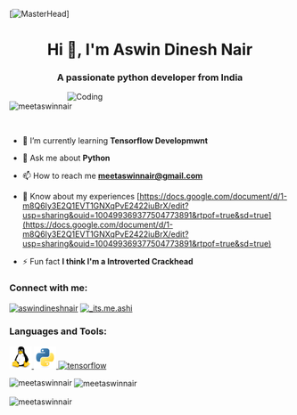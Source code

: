 [![MasterHead](https://user-images.githubusercontent.com/74038190/225813708-98b745f2-7d22-48cf-9150-083f1b00d6c9.gif)]
<h1 align="center">Hi 👋, I'm Aswin Dinesh Nair</h1>
<h3 align="center">A passionate python developer from India</h3>
<img align="right" alt="Coding" width="400" src="https://camo.githubusercontent.com/19db51af5f90f1b152bc0b9078f5fe97053955be5074f03f17019c70345bdcdb/68747470733a2f2f6d69726f2e6d656469756d2e636f6d2f6d61782f313336302f302a37513379765349765f7430696f4a2d5a2e676966">

<p align="left"> <img src="https://komarev.com/ghpvc/?username=meetaswinnair&label=Profile%20views&color=0e75b6&style=flat" alt="meetaswinnair" /> </p>

<p align="left"> <a href="https://twitter.com/" target="blank"><img src="https://img.shields.io/twitter/follow/?logo=twitter&style=for-the-badge" alt="" /></a> </p>

- 🌱 I’m currently learning **Tensorflow Developmwnt**

- 💬 Ask me about **Python**

- 📫 How to reach me **meetaswinnair@gmail.com**

- 📄 Know about my experiences [https://docs.google.com/document/d/1-m8Q6Iy3E2Q1EVT1GNXqPvE2422iuBrX/edit?usp=sharing&ouid=100499369377504773891&rtpof=true&sd=true](https://docs.google.com/document/d/1-m8Q6Iy3E2Q1EVT1GNXqPvE2422iuBrX/edit?usp=sharing&ouid=100499369377504773891&rtpof=true&sd=true)

- ⚡ Fun fact **I think I'm a Introverted Crackhead**

<h3 align="left">Connect with me:</h3>
<p align="left">
<a href="https://linkedin.com/in/aswindineshnair" target="blank"><img align="center" src="https://raw.githubusercontent.com/rahuldkjain/github-profile-readme-generator/master/src/images/icons/Social/linked-in-alt.svg" alt="aswindineshnair" height="30" width="40" /></a>
<a href="https://instagram.com/_its.me.ashi" target="blank"><img align="center" src="https://raw.githubusercontent.com/rahuldkjain/github-profile-readme-generator/master/src/images/icons/Social/instagram.svg" alt="_its.me.ashi" height="30" width="40" /></a>
</p>

<h3 align="left">Languages and Tools:</h3>
<p align="left"> <a href="https://www.linux.org/" target="_blank" rel="noreferrer"> <img src="https://raw.githubusercontent.com/devicons/devicon/master/icons/linux/linux-original.svg" alt="linux" width="40" height="40"/> </a> <a href="https://www.python.org" target="_blank" rel="noreferrer"> <img src="https://raw.githubusercontent.com/devicons/devicon/master/icons/python/python-original.svg" alt="python" width="40" height="40"/> </a> <a href="https://www.tensorflow.org" target="_blank" rel="noreferrer"> <img src="https://www.vectorlogo.zone/logos/tensorflow/tensorflow-icon.svg" alt="tensorflow" width="40" height="40"/> </a> </p>

<p><img align="left" src="https://github-readme-stats.vercel.app/api/top-langs?username=meetaswinnair&show_icons=true&locale=en&layout=compact" alt="meetaswinnair" /></p>

<p>&nbsp;<img align="center" src="https://github-readme-stats.vercel.app/api?username=meetaswinnair&show_icons=true&locale=en" alt="meetaswinnair" /></p>

<p><img align="center" src="https://github-readme-streak-stats.herokuapp.com/?user=meetaswinnair&" alt="meetaswinnair" /></p>

